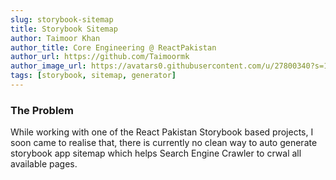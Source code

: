 ```yaml
---
slug: storybook-sitemap
title: Storybook Sitemap
author: Taimoor Khan
author_title: Core Engineering @ ReactPakistan
author_url: https://github.com/Taimoormk
author_image_url: https://avatars0.githubusercontent.com/u/27800340?s=150&v=4
tags: [storybook, sitemap, generator]
---
```


### The Problem
While working with one of the React Pakistan Storybook based projects, I soon came
to realise that, there is currently no clean way to auto generate storybook app
sitemap which helps Search Engine Crawler to crwal all available pages.
